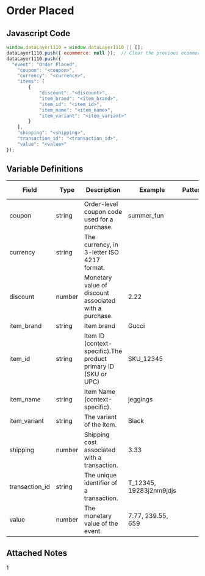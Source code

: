 # Order Placed

### 

## Javascript Code
```js
window.dataLayer1110 = window.dataLayer1110 || [];
dataLayer1110.push({ ecommerce: null });  // Clear the previous ecommerce object.
dataLayer1110.push({
  "event": "Order Placed",
    "coupon": "<coupon>",
    "currency": "<currency>",
    "items": [
        {
            "discount": "<discount>",
            "item_brand": "<item_brand>",
            "item_id": "<item_id>",
            "item_name": "<item_name>",
            "item_variant": "<item_variant>"
        }
    ],
    "shipping": "<shipping>",
    "transaction_id": "<transaction_id>",
    "value": "<value>"
});
```

## Variable Definitions

|Field|Type|Description|Example|Pattern|Min Length|Max Length|Minimum|Maximum|Multiple Of|
| --- | --- | --- | --- | --- | --- | --- | --- | --- | --- |
|coupon|string|Order-level coupon code used for a purchase.|summer\_fun|||||||
|currency|string|The currency, in 3-letter ISO 4217 format.||||||||
|discount|number|Monetary value of discount associated with a purchase.|2.22|||||||
|item_brand|string|Item brand|Gucci|||||||
|item_id|string|Item ID \(context-specific\).The product primary ID \(SKU or UPC\) |SKU\_12345|||||||
|item_name|string|Item Name \(context-specific\).|jeggings|||||||
|item_variant|string|The variant of the item.|Black|||||||
|shipping|number|Shipping cost associated with a transaction.|3.33|||||||
|transaction_id|string|The unique identifier of a transaction.|T\_12345, 19283j2nm9jdjs|||||||
|value|number|The monetary value of the event.	|7.77, 239.55, 659|||||||

## Attached Notes

<p>1</p>
